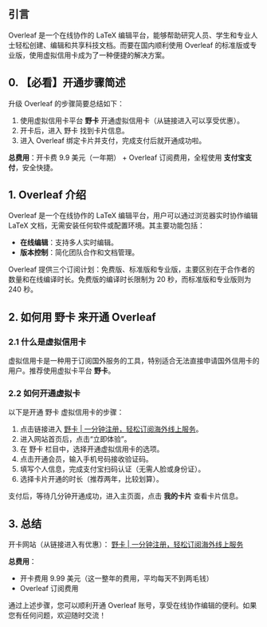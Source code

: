 ## 引言

Overleaf 是一个在线协作的 LaTeX 编辑平台，能够帮助研究人员、学生和专业人士轻松创建、编辑和共享科技文档。而要在国内顺利使用 Overleaf 的标准版或专业版，使用虚拟信用卡成为了一种便捷的解决方案。

## 0. 【必看】开通步骤简述

升级 Overleaf 的步骤简要总结如下：

1. 使用虚拟信用卡平台 **野卡** 开通虚拟信用卡（从链接进入可以享受优惠）。
2. 开卡后，进入 野卡 找到卡片信息。
3. 进入 Overleaf 绑定卡片并支付，完成支付后就开通成功啦。

**总费用**：开卡费 9.9 美元（一年期） + Overleaf 订阅费用，全程使用 **支付宝支付**，安全快捷。

## 1. Overleaf 介绍

Overleaf 是一个在线协作的 LaTeX 编辑平台，用户可以通过浏览器实时协作编辑 LaTeX 文档，无需安装任何软件或配置环境。其主要功能包括：

- **在线编辑**：支持多人实时编辑。
- **版本控制**：简化团队合作和文档管理。

Overleaf 提供三个订阅计划：免费版、标准版和专业版，主要区别在于合作者的数量和在线编译时长。免费版的编译时长限制为 20 秒，而标准版和专业版则为 240 秒。

## 2. 如何用 野卡 来开通 Overleaf

### 2.1 什么是虚拟信用卡

虚拟信用卡是一种用于订阅国外服务的工具，特别适合无法直接申请国外信用卡的用户。推荐使用虚拟卡平台 **野卡**。

### 2.2 如何开通虚拟卡

以下是开通 野卡 虚拟信用卡的步骤：

1. 点击链接进入 [野卡 | 一分钟注册，轻松订阅海外线上服务](https://bit.ly/bewildcard)。
2. 进入网站首页后，点击“立即体验”。
3. 在 野卡 栏目中，选择开通虚拟信用卡的选项。
4. 点击开通会员，输入手机号码接收验证码。
5. 填写个人信息，完成支付宝扫码认证（无需人脸或身份证）。
6. 选择卡片开通的时长（推荐两年，比较划算）。

支付后，等待几分钟开通成功，进入主页面，点击 **我的卡片** 查看卡片信息。

## 3. 总结

开卡网站（从链接进入有优惠）： [野卡 | 一分钟注册，轻松订阅海外线上服务](https://bit.ly/bewildcard)

**总费用**：

- 开卡费用 9.99 美元（这一整年的费用，平均每天不到两毛钱）
- Overleaf 订阅费用

通过上述步骤，您可以顺利开通 Overleaf 账号，享受在线协作编辑的便利。如果您有任何问题，欢迎随时交流！